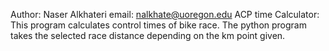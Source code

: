 Author: Naser Alkhateri
email: nalkhate@uoregon.edu
ACP time Calculator:
This program calculates control times of bike race.
The python program takes the selected race distance depending on the km point given.